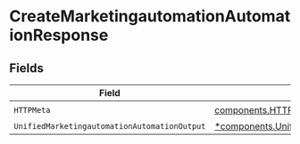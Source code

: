 # CreateMarketingautomationAutomationResponse


## Fields

| Field                                                                                                                           | Type                                                                                                                            | Required                                                                                                                        | Description                                                                                                                     |
| ------------------------------------------------------------------------------------------------------------------------------- | ------------------------------------------------------------------------------------------------------------------------------- | ------------------------------------------------------------------------------------------------------------------------------- | ------------------------------------------------------------------------------------------------------------------------------- |
| `HTTPMeta`                                                                                                                      | [components.HTTPMetadata](../../models/components/httpmetadata.md)                                                              | :heavy_check_mark:                                                                                                              | N/A                                                                                                                             |
| `UnifiedMarketingautomationAutomationOutput`                                                                                    | [*components.UnifiedMarketingautomationAutomationOutput](../../models/components/unifiedmarketingautomationautomationoutput.md) | :heavy_minus_sign:                                                                                                              | N/A                                                                                                                             |